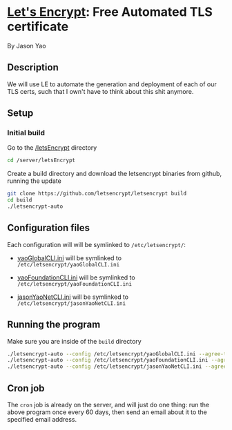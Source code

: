 # [Let's Encrypt](https://letsencrypt.org/): Free Automated TLS certificate
By Jason Yao

## Description

We will use LE to automate the generation and deployment of each of our TLS certs, such that I own't have to think about this shit anymore.

## Setup

### Initial build
Go to the [/letsEncrypt](.) directory

```sh
cd /server/letsEncrypt
```

Create a build directory and download the letsencrypt binaries from github, running the update

```sh
git clone https://github.com/letsencrypt/letsencrypt build
cd build
./letsencrypt-auto
```

## Configuration files

Each configuration will will be symlinked to `/etc/letsencrypt/`:

- [yaoGlobalCLI.ini](yaoGlobalCLI.ini) will be symlinked to `/etc/letsencrypt/yaoGlobalCLI.ini`

- [yaoFoundationCLI.ini](yaoFoundationCLI.ini) will be symlinked to `/etc/letsencrypt/yaoFoundationCLI.ini`

- [jasonYaoNetCLI.ini](jasonYaoNetCLI.ini) will be symlinked to `/etc/letsencrypt/jasonYaoNetCLI.ini`

## Running the program
Make sure you are inside of the `build` directory

```sh
./letsencrypt-auto --config /etc/letsencrypt/yaoGlobalCLI.ini --agree-tos certonly
./letsencrypt-auto --config /etc/letsencrypt/yaoFoundationCLI.ini --agree-tos certonly
./letsencrypt-auto --config /etc/letsencrypt/jasonYaoNetCLI.ini --agree-tos certonly
```

## Cron job

The `cron` job is already on the server, and will just do one thing: run the above program once every 60 days,
then send an email about it to the specified email address.
